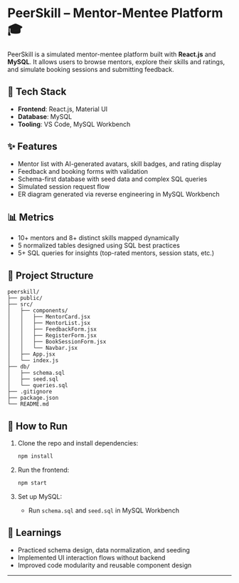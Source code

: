 # PeerSkill – Mentor-Mentee Platform 🎓

PeerSkill is a simulated mentor-mentee platform built with **React.js** and **MySQL**. It allows users to browse mentors, explore their skills and ratings, and simulate booking sessions and submitting feedback.

## 🔧 Tech Stack

- **Frontend**: React.js, Material UI
- **Database**: MySQL
- **Tooling**: VS Code, MySQL Workbench

## ✨ Features

- Mentor list with AI-generated avatars, skill badges, and rating display
- Feedback and booking forms with validation
- Schema-first database with seed data and complex SQL queries
- Simulated session request flow
- ER diagram generated via reverse engineering in MySQL Workbench

## 📊 Metrics

- 10+ mentors and 8+ distinct skills mapped dynamically
- 5 normalized tables designed using SQL best practices
- 5+ SQL queries for insights (top-rated mentors, session stats, etc.)

## 📁 Project Structure

```
peerskill/
├── public/
├── src/
│   ├── components/
│   │   ├── MentorCard.jsx
│   │   ├── MentorList.jsx
│   │   ├── FeedbackForm.jsx
│   │   ├── RegisterForm.jsx
│   │   ├── BookSessionForm.jsx
│   │   └── Navbar.jsx
│   ├── App.jsx
│   └── index.js
├── db/
│   ├── schema.sql
│   ├── seed.sql
│   └── queries.sql
├── .gitignore
├── package.json
└── README.md
```

## 🚀 How to Run

1. Clone the repo and install dependencies:
   ```bash
   npm install
   ```

2. Run the frontend:
   ```bash
   npm start
   ```

3. Set up MySQL:
   - Run `schema.sql` and `seed.sql` in MySQL Workbench

## 🧠 Learnings

- Practiced schema design, data normalization, and seeding
- Implemented UI interaction flows without backend
- Improved code modularity and reusable component design

---
